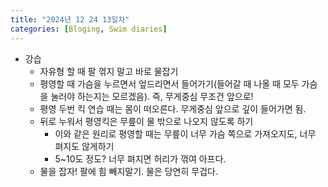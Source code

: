 ```yaml
---
title: "2024년 12 24 13일차"
categories: [Bloging, Swim diaries]
---
```




- 강습
  - 자유형 할 때 팔 꺾지 말고 바로 물잡기
  - 평영할 때 가슴을 누르면서 엎드리면서 들어가기(들어갈 때 나올 때 모두 가슴을 눌러야 하는지는 모르겠음). 즉, 무게중심 무조건 앞으로!
  - 평영 두번 킥 연습 때는 몸이 떠오른다. 무게중심 앞으로 깊이 들어가면 됨.
  - 뒤로 누워서 평영킥은 무릎이 물 밖으로 나오지 않도록 하기
    - 이와 같은 원리로 평영할 때는 무릎이 너무 가슴 쪽으로 가져오지도, 너무 펴지도 않게하기
    - 5~10도 정도? 너무 펴지면 허리가 꺾여 아프다.
  - 물을 잡자! 팔에 힘 빼지말기. 물은 당연히 무겁다.